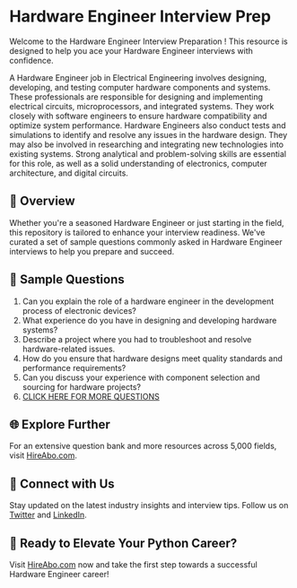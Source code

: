 # Hardware Engineer Interview Prep

Welcome to the Hardware Engineer Interview Preparation ! This resource is designed to help you ace your Hardware Engineer interviews with confidence.

A Hardware Engineer job in Electrical Engineering involves designing, developing, and testing computer hardware components and systems. These professionals are responsible for designing and implementing electrical circuits, microprocessors, and integrated systems. They work closely with software engineers to ensure hardware compatibility and optimize system performance. Hardware Engineers also conduct tests and simulations to identify and resolve any issues in the hardware design. They may also be involved in researching and integrating new technologies into existing systems. Strong analytical and problem-solving skills are essential for this role, as well as a solid understanding of electronics, computer architecture, and digital circuits.

## 🚀 Overview

Whether you're a seasoned Hardware Engineer or just starting in the field, this repository is tailored to enhance your interview readiness. We've curated a set of sample questions commonly asked in Hardware Engineer interviews to help you prepare and succeed.

## 📝 Sample Questions

1. Can you explain the role of a hardware engineer in the development process of electronic devices?
2. What experience do you have in designing and developing hardware systems?
3. Describe a project where you had to troubleshoot and resolve hardware-related issues.
4. How do you ensure that hardware designs meet quality standards and performance requirements?
5. Can you discuss your experience with component selection and sourcing for hardware projects?
6. [CLICK HERE FOR MORE QUESTIONS](https://hireabo.com/job/3_2_5/Hardware%20Engineer)

## 🌐 Explore Further

For an extensive question bank and more resources across 5,000 fields, visit [HireAbo.com](https://www.hireabo.com).

## 📱 Connect with Us

Stay updated on the latest industry insights and interview tips. Follow us on [Twitter](https://twitter.com/hireabo) and [LinkedIn](https://www.linkedin.com/in/hire-abo-3609972a8/).

## 🚀 Ready to Elevate Your Python Career?

Visit [HireAbo.com](https://www.hireabo.com) now and take the first step towards a successful Hardware Engineer career!